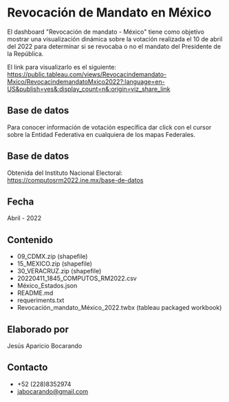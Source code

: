 # Revocación de Mandato en México

El dashboard "Revocación de mandato - México" tiene como objetivo mostrar una visualización dinámica sobre la votación realizada el 10 de abril del 2022 para determinar si se revocaba o no el mandato del Presidente de la República.

El link para visualizarlo es el siguiente: https://public.tableau.com/views/Revocacindemandato-Mxico/RevocacindemandatoMxico2022?:language=en-US&publish=yes&:display_count=n&:origin=viz_share_link

## Base de datos

Para conocer información de votación específica dar click con el cursor sobre la Entidad Federativa en cualquiera de los mapas Federales.

## Base de datos

Obtenida del Instituto Nacional Electoral: https://computosrm2022.ine.mx/base-de-datos

## Fecha

Abril - 2022

## Contenido

- 09_CDMX.zip (shapefile)
- 15_MEXICO.zip (shapefile)
- 30_VERACRUZ.zip (shapefile)
- 20220411_1845_COMPUTOS_RM2022.csv
- México_Estados.json
- README.md
- requeriments.txt
- Revocación_mandato_México_2022.twbx (tableau packaged workbook)

## Elaborado por 

Jesús Aparicio Bocarando

## Contacto

- +52 (228)8352974
- jabocarando@gmail.com